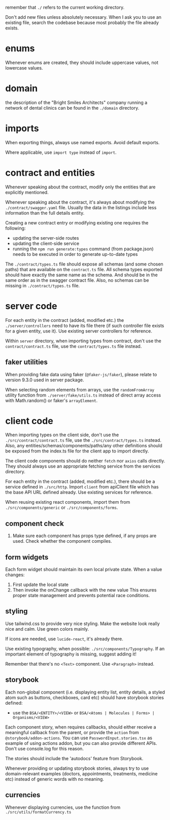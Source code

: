 remember that `./` refers to the current working directory.

Don't add new files unless absolutely necessary. When I ask you to use an existing file, search the codebase because most probably the file already exists.

# enums

Whenever enums are created, they should include uppercase values, not lowercase values.

# domain

the description of the "Bright Smiles Architects" company running a network of dental clinics can be found in the `./domain` directory.

# imports

When exporting things, always use named exports. Avoid default exports.

Where applicable, use `import type` instead of `import`.

# contract and entities

Whenever speaking about the contract, modify only the entities that are explicitly mentioned.

Whenever speaking about the contract, it's always about modifying the `./contract/swagger.yaml` file. Usually the data in the listings include less information than the full details entity.

Creating a new contract entry or modifying existing one requires the following:
- updating the server-side routes
- updating the client-side service
- running the `npm run generate:types` command (from package.json) needs to be executed in order to generate up-to-date types

The `./contract/types.ts` file should expose all schemas (and some chosen paths) that are available on the `contract.ts` file. All schema types exported should have exactly the same name as the schema. And should be in the same order as in the swagger contract file. Also, no schemas can be missing in `./contract/types.ts` file.

# server code

For each entity in the contract (added, modified etc.) the `./server/controllers` need to have its file there (if such controller file exists for a given entity, use it). Use existing server controllers for reference.

Within `server` directory, when importing types from contract, don't use the `contract/contract.ts` file, use the `contract/types.ts` file instead.

## faker utilities

When providing fake data using faker (`@faker-js/faker`), please relate to version 9.3.0 used in server package.

When selecting random elements from arrays, use the `randomFromArray` utility function from `./server/fake/utils.ts` instead of direct array access with Math.random() or faker's `arrayElement`.

# client code

When importing types on the client side, don't use the `./src/contract/contract.ts` file, use the `./src/contract/types.ts` instead. Also, any entities/schemas/components/paths/any other definitions should be exposed from the index.ts file for the client app to import directly.

The client code components should do neither `fetch` nor `axios` calls directly. They should always use an appropriate fetching service from the services directory.

For each entity in the contract (added, modified etc.), there should be a service defined in `./src/http`. Import `client` from apiClient file which has the base API URL defined already. Use existing services for reference.

When reusing existing react components, import them from `./src/components/generic` or `./src/components/forms`.

## component check

1. Make sure each component has props type defined, if any props are used. Check whether the component compiles.

## form widgets

Each form widget should maintain its own local private state. When a value changes:
1. First update the local state
2. Then invoke the onChange callback with the new value
This ensures proper state management and prevents potential race conditions.

## styling

Use tailwind.css to provide very nice styling. Make the website look really nice and calm. Use green colors mainly.

If icons are needed, use `lucide-react`, it's already there.

Use existing typography, when possible: `./src/components/Typography`. If an important element of typography is missing, suggest adding it!

Remember that there's no `<Text>` component. Use `<Paragraph>` instead.

## storybook

Each non-global component (i.e. displaying entity list, entity details, a styled atom such as buttons, checkboxes, card etc) should have storybook stories defined:
- use the `BSA/<ENTITY>/<VIEW>` or `BSA/<Atoms | Molecules | Forms> | Organisms/<VIEW>`

Each component story, when requires callbacks, should either receive a meaningful callback from the parent, or provide the `action` from `@storybook/addon-actions`. You can use `PasswordInput.stories.tsx` as example of using actions addon, but you can also provide different APIs. Don't use console.log for this reason.

The stories should include the 'autodocs' feature from Storybook.

Whenever providing or updating storybook stories, always try to use domain-relevant examples (doctors, appointments, treatments, medicine etc) instead of generic words with no meaning.

## currencies

Whenever displaying currencies, use the function from `./src/utils/formatCurrency.ts`

